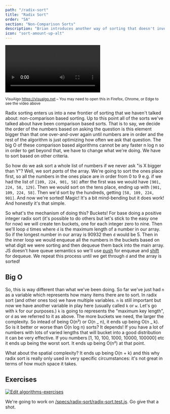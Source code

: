 ```yaml
---
path: "/radix-sort"
title: "Radix Sort"
order: "5A"
section: "Non-Comparison Sorts"
description: "Brian introduces another way of sorting that doesn't involve direct comparisons: radix sorting."
icon: "sort-amount-up-alt"
---
```


<video controls autoplay loop><source src="https://btholt.github.io/complete-intro-to-computer-science/radix-sort-480.webm" type="video/webm"></video>

<sup>VisuAlgo <https://visualgo.net> – You may need to open this in Firefox, Chrome, or Edge to see the video above</sup>

Radix sorting enters us into a new frontier of sorting that we haven't talked about: non-comparison based sorting. Up to this point all of the sorts we've talked about have been comparison based sorts. That is to say, we decide the order of the numbers based on asking the question is this element bigger than that one over-and-over again until numbers are in order and the rest of the algorithm is just optimizing how often we ask that question. The big O of these comparison based algorithms cannot be any faster n log n so in order to get beyond that, we have to change what we're doing. We have to sort based on other criteria.

So how do we ask sort a whole list of numbers if we never ask "is X bigger than Y"? Well, we sort _parts_ of the array. We're going to sort the ones place first, so all the numbers in the ones place are in order from 0 to 9 e.g. if we had the list of `[109, 224, 901, 58]` after the first was we would have `[901, 224, 58, 129]`. Then we would sort on the tens place, ending up with `[901, 109, 224, 58]`. Then we'd sort by the hundreds, getting `[58, 109, 224, 901]`. And now we're sorted! Magic! It's a bit mind-bending but it does work! And honestly it's that simple.

So what's the mechanism of doing this? Buckets! For base doing a positive integer radix sort (it's possible to do others but let's stick to the easy one for now) we will create ten buckets, one for each integer zero to nine. Then we'll loop `d` times where `d` is the maximum length of a number in our array. So if the longest number in our array is 90932 then `d` would be 5. Then in the inner loop we would enqueue all the numbers in the buckets based on what digit we were sorting and then dequeue them back into the main array. JS doesn't have queue semantics so we'll use [push][push] for enqueue and [shift][shift] for dequeue. We repeat this process until we get through `d` and the array is sorted!

## Big O

So, this is way different than what we've been doing. So far we've just had `n` as a variable which represents how many items there are to sort. In radix sort (and other ones too) we have multiple variables. `n` is still important but now we have another variable in play here (usually called `k` or `w`. Let's go with `k` for our purposes.) `k` is going to represents the "maximum key length", or `d` as we referred to it as above. The more buckets we need, the larger the complexity. So intead of being O(n²) or O(n _ n), it ends up being O(n _ k). So is it better or worse than O(n log n) sorts? It depends! If you have a lot of numbers with lots of varied lengths that will bucket into a good distribution it can be very effective. If you numbers [1, 10, 100, 1000, 10000, 100000] etc it ends up being the worst sort. It ends up being O(n²) at that point.

What about the spatial complexity? It ends up being O(n + k) and this why radix sort is really only used in very specific circumstances: it's not great in terms of how much space it takes.

## Exercises

[![Edit algorithms-exercises](https://codesandbox.io/static/img/play-codesandbox.svg)][sb]

We're going to work on [/specs/radix-sort/radix-sort.test.js][gh]. Go give that a shot.

[gh]: https://github.com/btholt/algorithms-exercises/blob/main/specs/radix-sort/radix-sort.test.js
[sb]: https://codesandbox.io/s/algorithms-exercises-8kdjr?file=/specs/radix-sort/radix-sort.test.js
[shift]: https://developer.mozilla.org/en-US/docs/Web/JavaScript/Reference/Global_Objects/Array/shift
[push]: https://developer.mozilla.org/en-US/docs/Web/JavaScript/Reference/Global_Objects/Array/push
